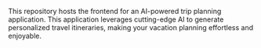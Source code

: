 This repository hosts the frontend for an AI-powered trip planning application. This application leverages cutting-edge AI to generate personalized travel itineraries, making your vacation planning effortless and enjoyable.
